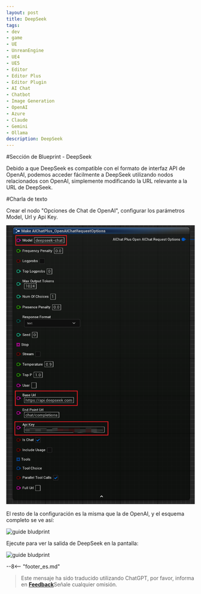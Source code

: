 ```yaml
---
layout: post
title: DeepSeek
tags:
- dev
- game
- UE
- UnreanEngine
- UE4
- UE5
- Editor
- Editor Plus
- Editor Plugin
- AI Chat
- Chatbot
- Image Generation
- OpenAI
- Azure
- Claude
- Gemini
- Ollama
description: DeepSeek
---
```


<meta property="og:title" content="UE 插件 AIChatPlus 使用说明 - 蓝图篇 - DeepSeek" />

#Sección de Blueprint - DeepSeek

Debido a que DeepSeek es compatible con el formato de interfaz API de OpenAI, podemos acceder fácilmente a DeepSeek utilizando nodos relacionados con OpenAI, simplemente modificando la URL relevante a la URL de DeepSeek.

#Charla de texto

Crear el nodo "Opciones de Chat de OpenAI", configurar los parámetros Model, Url y Api Key.

![guide bludprint](assets/img/2024-ue-aichatplus/usage/blueprint/deepseek_chat_1.png)

El resto de la configuración es la misma que la de OpenAI, y el esquema completo se ve así:

![guide bludprint](assets/img/2024-ue-aichatplus/guide_deepseek_blueprint_chat_1.png)

Ejecute para ver la salida de DeepSeek en la pantalla:

![guide bludprint](assets/img/2024-ue-aichatplus/guide_deepseek_blueprint_chat_2.png)

--8<-- "footer_es.md"


> Este mensaje ha sido traducido utilizando ChatGPT, por favor, informa en [**Feedback**](https://github.com/disenone/wiki_blog/issues/new)Señale cualquier omisión. 
